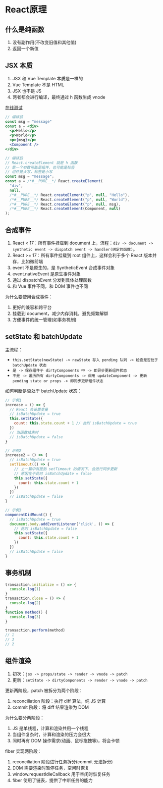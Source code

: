 # React原理

## 什么是纯函数

1. 没有副作用(不改变旧值和其他值)
2. 返回一个新值

## JSX 本质

1. JSX 和 Vue Template 本质是一样的
2. Vue Template 不是 HTML
3. JSX 也不是 JS
4. 两者都会进行编译，最终通过 h 函数生成 vnode

[在线测试](https://babeljs.io/repl)

```jsx
// 编译前
const msg = "message"
const a = <div>
  <p>Hello</p>
  <p>World</p>
  <p>{msg}</p>
  <Component />
</div>

// 编译后
// React.createElement 就是 h 函数
// 第一个参数可能是组件，也可能是标签
// 组件是大写，标签是小写
const msg = "message";
const a = /*#__PURE__*/ React.createElement(
  "div",
  null,
  /*#__PURE__*/ React.createElement("p", null, "Hello"),
  /*#__PURE__*/ React.createElement("p", null, "World"),
  /*#__PURE__*/ React.createElement("p", null, msg),
  /*#__PURE__*/ React.createElement(Component, null)
);

```

## 合成事件

1. React < 17：所有事件挂载到 document 上，流程：`div -> document -> synthetic event -> dispatch event -> handler(绑定的函数)`。
2. React >= 17：所有事件挂载到 root 组件上，这样会利于多个 React 版本并存，比如微前端
3. event 不是原生的，是 SyntheticEvent 合成事件对象
4. event.nativeEvent 是原生事件对象
5. 通过 dispatchEvent 分发到具体处理函数
6. 和 Vue 事件不同，和 DOM 事件也不同

为什么要使用合成事件：

1. 更好的兼容和跨平台
2. 挂载到 document，减少内存消耗，避免频繁解绑
3. 方便事件的统一管理(如事务机制)

## setState 和 batchUpdate

主流程：

* `this.setState(newState) -> newState 存入 pending 队列 -> 检查是否处于 batchUpdate 状态`
* `是 -> 保存组件于 dirtyComponents 中 -> 即异步更新组件状态`
* `不是 -> 遍历所有 dirtyComponents -> 调用 updateComponent -> 更新 pending state or props -> 即同步更新组件状态`

如何判断是否处于 batchUpdate 状态：

```js
// 示例1
increase = () => {
  // React 会设置变量
  // isBatchUpdate = true
  this.setState({
    count: this.state.count + 1 // 此时 isBatchUpdate = true
  })
  // 当函数结束时
  // isBatchUpdate = false
}

// 示例2
increase2 = () => {
  // isBatchUpdate = true
  setTimeout(() => {
    // 上一篇中有提到 setTimeout 的情况下，会进行同步更新
    // 原因在于此时 isBatchUpdate = false
    this.setState({
      count: this.state.count + 1
    })
  })
  // isBatchUpdate = false
}

// 示例3
componentDidMount() {
  // isBatchUpdate = true
  document.body.addEventListener('click', () => {
    // 此时 isBatchUpdate = false
    this.setState({
      count: this.state.count + 1
    })
  })
  // isBatchUpdate = false
}
```

## 事务机制

```js
transaction.initialize = () => {
  console.log(1)
}
transaction.close = () => {
  console.log(2)
}
function method() {
  console.log(3)
}

transaction.perform(method)
// 1
// 3
// 2
```

## 组件渲染

1. 初次：`jsx -> props/state -> render -> vnode -> patch`
2. 更新：`setState -> dirtyComponents -> render -> vnode -> patch`

更新两阶段，patch 被拆分为两个阶段：

1. reconciliation 阶段：执行 diff 算法，纯 JS 计算
2. commit 阶段：将 diff 结果渲染为 DOM

为什么要分两阶段：

1. JS 是单线程，计算和渲染共用一个线程
2. 当组件复杂时，计算和渲染的压力会很大
3. 同时再有 DOM 操作需求(动画、鼠标拖拽等)，将会卡顿

fiber 实现两阶段：

1. reconciliation 阶段进行任务拆分(commit 无法拆分)
2. DOM 需要渲染时暂停任务，空闲时恢复
3. window.requestIdleCallback 用于空闲时恢复任务
4. fiber 使用了链表，提供了中断任务的能力
